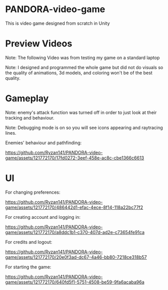 # PANDORA-video-game
This is video game designed from scratch in Unity

# Preview Videos
Note: The following Video was from testing my game on a standard laptop
<br />

Note: I designed and programmed the whole game but did not do visuals so the quality of animations, 3d models, and coloring won't be of the best quality.

# Gameplay
Note: enemy's attack function was turned off in order to just look at their tracking and behaviour.
<br />

Note: Debugging mode is on so you will see icons appearing and raytracing lines.
<br />

Enemies' behaviour and pathfinding:

https://github.com/Ryzan141/PANDORA-video-game/assets/121772170/17fd0272-3eef-458e-ac8c-cbe1366c6613


# UI
For changing preferences:

https://github.com/Ryzan141/PANDORA-video-game/assets/121772170/486442d1-efac-4ece-8f14-118a22bc77f2


For creating account and logging in:

https://github.com/Ryzan141/PANDORA-video-game/assets/121772170/a8ddc1b1-c370-407d-ad2e-c73654fe91ca


For credits and logout:

https://github.com/Ryzan141/PANDORA-video-game/assets/121772170/20e0f3ad-dc67-4a46-bb80-7218ce318b57


For starting the game:

https://github.com/Ryzan141/PANDORA-video-game/assets/121772170/640fd5f1-5751-4508-be59-9fa6acaba96a





